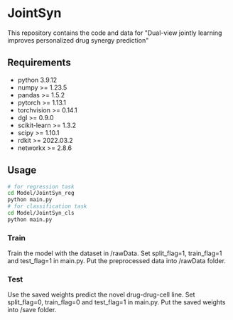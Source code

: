 # JointSyn

This repository contains the code and data for "Dual-view jointly learning improves personalized drug synergy prediction"

## Requirements

- python 3.9.12
- numpy >= 1.23.5
- pandas >= 1.5.2
- pytorch >= 1.13.1
- torchvision >= 0.14.1
- dgl >= 0.9.0
- scikit-learn >= 1.3.2
- scipy >= 1.10.1
- rdkit >= 2022.03.2
- networkx >= 2.8.6

## Usage
```bash
# for regression task
cd Model/JointSyn_reg
python main.py
# for classification task
cd Model/JointSyn_cls
python main.py
```

### Train
Train the model with the dataset in /rawData. Set split_flag=1, train_flag=1 and test_flag=1 in main.py. Put the preprocessed data into /rawData folder.

### Test
Use the saved weights predict the novel drug-drug-cell line. Set split_flag=0, train_flag=0 and test_flag=1 in main.py. Put the saved weights into /save folder.




